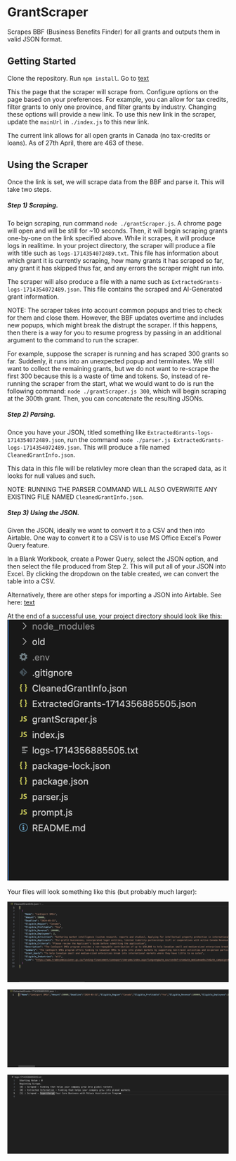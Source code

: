 # GrantScraper
Scrapes BBF (Business Benefits Finder) for all grants and outputs them in valid JSON format.

## Getting Started

Clone the repository. Run `npm install`.
Go to [text](https://innovation.ised-isde.canada.ca/s/group-groupe?language=en_CA&token=a0BOG000001cip32AA)

This the page that the scraper will scrape from. Configure options on the page based on your preferences. For example, you can allow for tax credits, filter grants to only one province, and filter grants by industry. Changing these options will provide a new link. To use this new link in the scraper, update the `mainUrl` in `./index.js` to this new link.

The current link allows for all open grants in Canada (no tax-credits or loans). As of 27th April, there are 463 of these.

## Using the Scraper

Once the link is set, we will scrape data from the BBF and parse it. This will take two steps.

##### Step 1) Scraping.
To beign scraping, run command `node ./grantScraper.js`. A chrome page will open and will be still for ~10 seconds. Then, it will begin scraping grants one-by-one on the link specified above. While it scrapes, it will produce logs in realitime. In your project directory, the scraper will produce a file with title such as `logs-1714354072489.txt`. This file has information about which grant it is currently scraping, how many grants it has scraped so far, any grant it has skipped thus far, and any errors the scraper might run into.

The scraper will also produce a file with a name such as `ExtractedGrants-logs-1714354072489.json`. This file contains the scraped and AI-Generated grant information.

NOTE: The scraper takes into account common popups and tries to check for them and close them. However, the BBF updates overtime and includes new popups, which might break the distrupt the scraper. If this happens, then there is a way for you to resume progress by passing in an additional argument to the command to run the scraper.

For example, suppose the scraper is running and has scraped 300 grants so far. Suddenly, it runs into an unexpected popup and terminates. We still want to collect the remaining grants, but we do not want to re-scrape the first 300 because this is a waste of time and tokens. So, instead of re-running the scraper from the start, what we would want to do is run the following command: `node ./grantScraper.js 300`, which will begin scraping at the 300th grant. Then, you can concatenate the resulting JSONs.

##### Step 2) Parsing.

Once you have your JSON, titled something like `ExtractedGrants-logs-1714354072489.json`, run the command `node ./parser.js ExtractedGrants-logs-1714354072489.json`. This will produce a file named `CleanedGrantInfo.json`.

This data in this file will be relativley more clean than the scraped data, as it looks for null values and such.

NOTE: RUNNING THE PARSER COMMAND WILL ALSO OVERWRITE ANY EXISTING FILE NAMED `CleanedGrantInfo.json`.


##### Step 3) Using the JSON.

Given the JSON, ideally we want to convert it to a CSV and then into Airtable. 
One way to convert it to a CSV is to use MS Office Excel's Power Query feature.

In a Blank Workbook, create a Power Query, select the JSON option, and then select the file produced from Step 2. This will put all of your JSON into Excel. By clicking the dropdown on the table created, we can convert the table into a CSV.

Alternatively, there are other steps for importing a JSON into Airtable.
See here: [text](https://community.airtable.com/t5/other-questions/getting-started-with-airtable-importing-json-data-structure/td-p/58619)




At the end of a successful use, your project directory should look like this:
![Image 1](/public/directory.png)

Your files will look something like this (but probably much larger):

![Image 2](/public/cleanedInfo.png)

![Image 3](/public/rawInfo.png)

![Image 4](/public/logs.png)